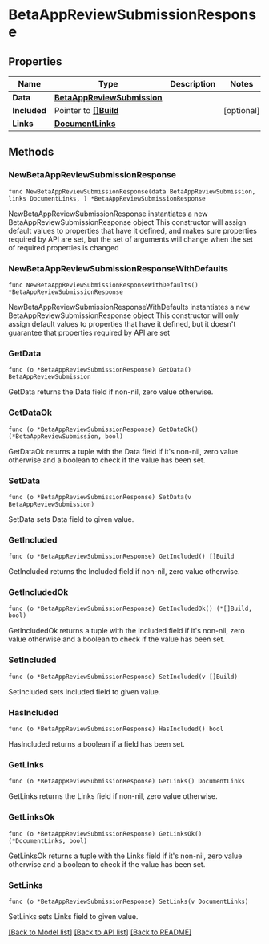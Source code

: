 # BetaAppReviewSubmissionResponse

## Properties

Name | Type | Description | Notes
------------ | ------------- | ------------- | -------------
**Data** | [**BetaAppReviewSubmission**](BetaAppReviewSubmission.md) |  | 
**Included** | Pointer to [**[]Build**](Build.md) |  | [optional] 
**Links** | [**DocumentLinks**](DocumentLinks.md) |  | 

## Methods

### NewBetaAppReviewSubmissionResponse

`func NewBetaAppReviewSubmissionResponse(data BetaAppReviewSubmission, links DocumentLinks, ) *BetaAppReviewSubmissionResponse`

NewBetaAppReviewSubmissionResponse instantiates a new BetaAppReviewSubmissionResponse object
This constructor will assign default values to properties that have it defined,
and makes sure properties required by API are set, but the set of arguments
will change when the set of required properties is changed

### NewBetaAppReviewSubmissionResponseWithDefaults

`func NewBetaAppReviewSubmissionResponseWithDefaults() *BetaAppReviewSubmissionResponse`

NewBetaAppReviewSubmissionResponseWithDefaults instantiates a new BetaAppReviewSubmissionResponse object
This constructor will only assign default values to properties that have it defined,
but it doesn't guarantee that properties required by API are set

### GetData

`func (o *BetaAppReviewSubmissionResponse) GetData() BetaAppReviewSubmission`

GetData returns the Data field if non-nil, zero value otherwise.

### GetDataOk

`func (o *BetaAppReviewSubmissionResponse) GetDataOk() (*BetaAppReviewSubmission, bool)`

GetDataOk returns a tuple with the Data field if it's non-nil, zero value otherwise
and a boolean to check if the value has been set.

### SetData

`func (o *BetaAppReviewSubmissionResponse) SetData(v BetaAppReviewSubmission)`

SetData sets Data field to given value.


### GetIncluded

`func (o *BetaAppReviewSubmissionResponse) GetIncluded() []Build`

GetIncluded returns the Included field if non-nil, zero value otherwise.

### GetIncludedOk

`func (o *BetaAppReviewSubmissionResponse) GetIncludedOk() (*[]Build, bool)`

GetIncludedOk returns a tuple with the Included field if it's non-nil, zero value otherwise
and a boolean to check if the value has been set.

### SetIncluded

`func (o *BetaAppReviewSubmissionResponse) SetIncluded(v []Build)`

SetIncluded sets Included field to given value.

### HasIncluded

`func (o *BetaAppReviewSubmissionResponse) HasIncluded() bool`

HasIncluded returns a boolean if a field has been set.

### GetLinks

`func (o *BetaAppReviewSubmissionResponse) GetLinks() DocumentLinks`

GetLinks returns the Links field if non-nil, zero value otherwise.

### GetLinksOk

`func (o *BetaAppReviewSubmissionResponse) GetLinksOk() (*DocumentLinks, bool)`

GetLinksOk returns a tuple with the Links field if it's non-nil, zero value otherwise
and a boolean to check if the value has been set.

### SetLinks

`func (o *BetaAppReviewSubmissionResponse) SetLinks(v DocumentLinks)`

SetLinks sets Links field to given value.



[[Back to Model list]](../README.md#documentation-for-models) [[Back to API list]](../README.md#documentation-for-api-endpoints) [[Back to README]](../README.md)


